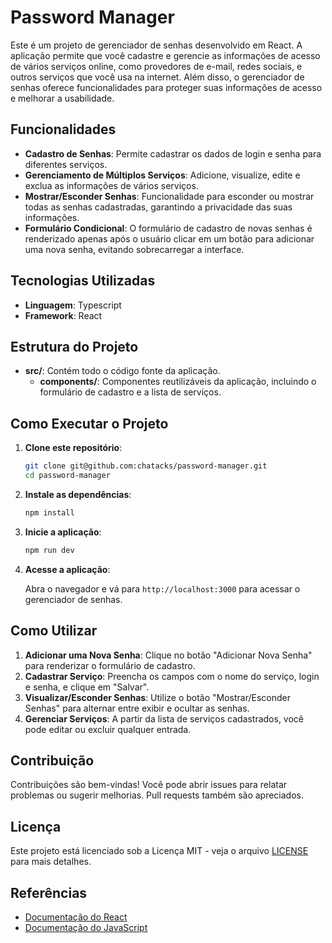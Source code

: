 # Password Manager

Este é um projeto de gerenciador de senhas desenvolvido em React. A aplicação permite que você cadastre e gerencie as informações de acesso de vários serviços online, como provedores de e-mail, redes sociais, e outros serviços que você usa na internet. Além disso, o gerenciador de senhas oferece funcionalidades para proteger suas informações de acesso e melhorar a usabilidade.

## Funcionalidades

- **Cadastro de Senhas**: Permite cadastrar os dados de login e senha para diferentes serviços.
- **Gerenciamento de Múltiplos Serviços**: Adicione, visualize, edite e exclua as informações de vários serviços.
- **Mostrar/Esconder Senhas**: Funcionalidade para esconder ou mostrar todas as senhas cadastradas, garantindo a privacidade das suas informações.
- **Formulário Condicional**: O formulário de cadastro de novas senhas é renderizado apenas após o usuário clicar em um botão para adicionar uma nova senha, evitando sobrecarregar a interface.

## Tecnologias Utilizadas

- **Linguagem**: Typescript
- **Framework**: React

## Estrutura do Projeto

- **src/**: Contém todo o código fonte da aplicação.
  - **components/**: Componentes reutilizáveis da aplicação, incluindo o formulário de cadastro e a lista de serviços.

## Como Executar o Projeto

1. **Clone este repositório**:

   ```bash
   git clone git@github.com:chatacks/password-manager.git
   cd password-manager
   ```

2. **Instale as dependências**:

   ```bash
   npm install
   ```

3. **Inicie a aplicação**:

   ```bash
   npm run dev
   ```

4. **Acesse a aplicação**:

   Abra o navegador e vá para `http://localhost:3000` para acessar o gerenciador de senhas.

## Como Utilizar

1. **Adicionar uma Nova Senha**: Clique no botão "Adicionar Nova Senha" para renderizar o formulário de cadastro.
2. **Cadastrar Serviço**: Preencha os campos com o nome do serviço, login e senha, e clique em "Salvar".
3. **Visualizar/Esconder Senhas**: Utilize o botão "Mostrar/Esconder Senhas" para alternar entre exibir e ocultar as senhas.
4. **Gerenciar Serviços**: A partir da lista de serviços cadastrados, você pode editar ou excluir qualquer entrada.

## Contribuição

Contribuições são bem-vindas! Você pode abrir issues para relatar problemas ou sugerir melhorias. Pull requests também são apreciados.

## Licença

Este projeto está licenciado sob a Licença MIT - veja o arquivo [LICENSE](LICENSE) para mais detalhes.

## Referências

- [Documentação do React](https://reactjs.org/)
- [Documentação do JavaScript](https://developer.mozilla.org/pt-BR/docs/Web/JavaScript)
